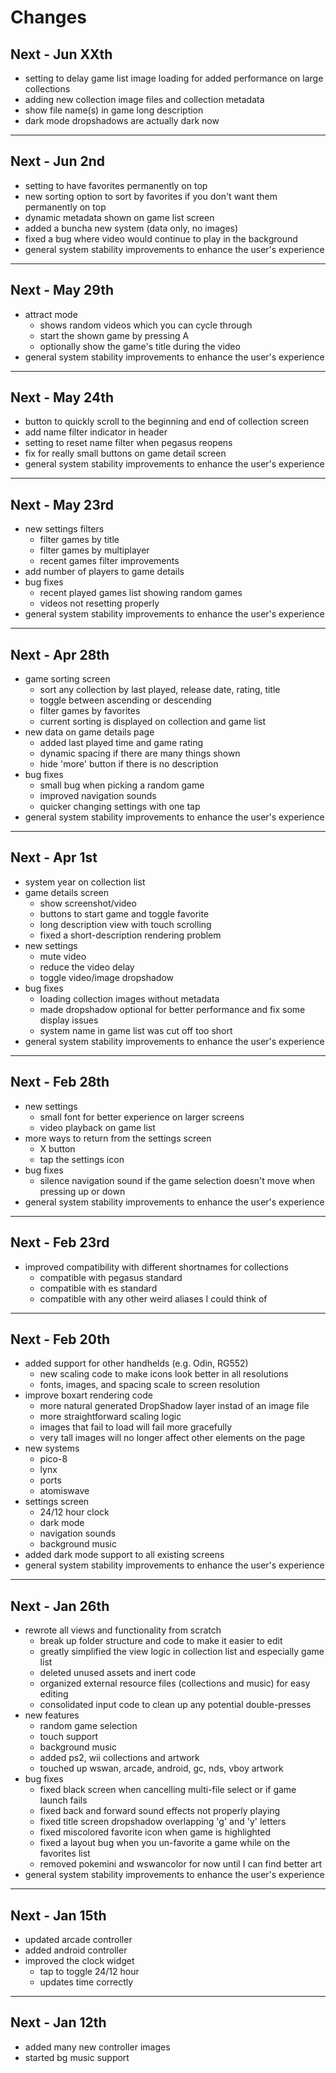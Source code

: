 # Changes
## Next - Jun XXth
- setting to delay game list image loading for added performance on large collections
- adding new collection image files and collection metadata
- show file name(s) in game long description
- dark mode dropshadows are actually dark now

---

## Next - Jun 2nd
- setting to have favorites permanently on top
- new sorting option to sort by favorites if you don't want them permanently on top
- dynamic metadata shown on game list screen
- added a buncha new system (data only, no images)
- fixed a bug where video would continue to play in the background
- general system stability improvements to enhance the user's experience

---

## Next - May 29th
- attract mode
    - shows random videos which you can cycle through
    - start the shown game by pressing A
    - optionally show the game's title during the video
- general system stability improvements to enhance the user's experience

---

## Next - May 24th
- button to quickly scroll to the beginning and end of collection screen
- add name filter indicator in header
- setting to reset name filter when pegasus reopens
- fix for really small buttons on game detail screen
- general system stability improvements to enhance the user's experience

---

## Next - May 23rd
- new settings filters
    - filter games by title
    - filter games by multiplayer
    - recent games filter improvements
- add number of players to game details
- bug fixes
    - recent played games list showing random games
    - videos not resetting properly
- general system stability improvements to enhance the user's experience

---

## Next - Apr 28th
- game sorting screen
    - sort any collection by last played, release date, rating, title
    - toggle between ascending or descending
    - filter games by favorites
    - current sorting is displayed on collection and game list
- new data on game details page
    - added last played time and game rating
    - dynamic spacing if there are many things shown
    - hide 'more' button if there is no description
- bug fixes
    - small bug when picking a random game
    - improved navigation sounds
    - quicker changing settings with one tap
- general system stability improvements to enhance the user's experience

---

## Next - Apr 1st
- system year on collection list
- game details screen
    - show screenshot/video
    - buttons to start game and toggle favorite
    - long description view with touch scrolling
    - fixed a short-description rendering problem
- new settings
    - mute video
    - reduce the video delay
    - toggle video/image dropshadow
- bug fixes
    - loading collection images without metadata
    - made dropshadow optional for better performance and fix some display issues
    - system name in game list was cut off too short
- general system stability improvements to enhance the user's experience

---

## Next - Feb 28th
- new settings
    - small font for better experience on larger screens
    - video playback on game list
- more ways to return from the settings screen
    - X button
    - tap the settings icon
- bug fixes
    - silence navigation sound if the game selection doesn't move when pressing up or down
- general system stability improvements to enhance the user's experience

---

## Next - Feb 23rd
- improved compatibility with different shortnames for collections
    - compatible with pegasus standard
    - compatible with es standard
    - compatible with any other weird aliases I could think of

---

## Next - Feb 20th
- added support for other handhelds (e.g. Odin, RG552)
    - new scaling code to make icons look better in all resolutions
    - fonts, images, and spacing scale to screen resolution
- improve boxart rendering code
    - more natural generated DropShadow layer instad of an image file
    - more straightforward scaling logic
    - images that fail to load will fail more gracefully
    - very tall images will no longer affect other elements on the page
- new systems
    - pico-8
    - lynx
    - ports
    - atomiswave
- settings screen
    - 24/12 hour clock
    - dark mode
    - navigation sounds
    - background music
- added dark mode support to all existing screens
- general system stability improvements to enhance the user's experience

---

## Next - Jan 26th
- rewrote all views and functionality from scratch
    - break up folder structure and code to make it easier to edit
    - greatly simplified the view logic in collection list and especially game list
    - deleted unused assets and inert code
    - organized external resource files (collections and music) for easy editing
    - consolidated input code to clean up any potential double-presses
- new features
    - random game selection
    - touch support
    - background music
    - added ps2, wii collections and artwork
    - touched up wswan, arcade, android, gc, nds, vboy artwork
- bug fixes
    - fixed black screen when cancelling multi-file select or if game launch fails
    - fixed back and forward sound effects not properly playing
    - fixed title screen dropshadow overlapping 'g' and 'y' letters
    - fixed miscolored favorite icon when game is highlighted
    - fixed a layout bug when you un-favorite a game while on the favorites list
    - removed pokemini and wswancolor for now until I can find better art
- general system stability improvements to enhance the user's experience

---

## Next - Jan 15th
- updated arcade controller
- added android controller
- improved the clock widget
    - tap to toggle 24/12 hour
    - updates time correctly

---

## Next - Jan 12th
- added many new controller images
- started bg music support

